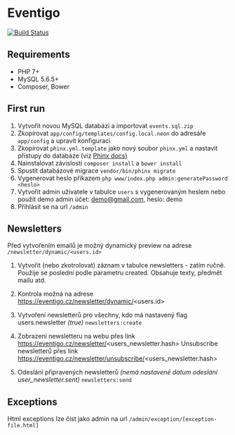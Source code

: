 # Eventigo

[![Build Status](https://img.shields.io/travis/eventigo/eventigo-web/master.svg?style=flat-square)](https://travis-ci.org/eventigo/eventigo-web)


## Requirements

- PHP 7+
- MySQL 5.6.5+
- Composer, Bower

## First run

1. Vytvořit novou MySQL databázi a importovat `events.sql.zip`
2. Zkopírovat `app/config/templates/config.local.neon` do adresáře `app/config` a upravit konfiguraci
3. Zkopírovat `phinx.yml.template` jako nový soubor `phinx.yml` a nastavit přístupy do databáze (viz [Phinx docs](http://docs.phinx.org/en/latest/configuration.html))
4. Nainstalovat závislosti `composer install` a `bower install`
5. Spustit databázové migrace `vendor/bin/phinx migrate`
6. Vygenerovat heslo příkazem `php www/index.php admin:generatePassword <heslo>`
7. Vytvořit admin uživatele v tabulce `users` s vygenerovaným heslem nebo použít demo admin účet: demo@gmail.com, heslo: demo
8. Přihlásit se na url `/admin`


## Newsletters

Před vytvořením emailů je možný dynamický preview na adrese `/newsletter/dynamic/<users.id>`

1. Vytvořit (nebo zkotrolovat) záznam v tabulce newsletters - zatím ručně. Použije se poslední podle parametru created. Obsahuje texty, předmět mailu atd.

2. Kontrola možná na adrese https://eventigo.cz/newsletter/dynamic/<users.id>

3. Vytvoření newsletterů pro všechny, kdo má nastavený flag users.newsletter _(true)_
`
newsletters:create
`  

4. Zobrazení newsletteru na webu přes link https://eventigo.cz/newsletter/<users_newsletter.hash>
Unsubscribe newsletterů přes link https://eventigo.cz/newsletter/unsubscribe/<users_newsletter.hash>  
    
5. Odeslání připravených newsletterů _(nemá nastavené datum odeslání user_newsletter.sent)_
`
newsletters:send
`

## Exceptions

Html exceptions lze číst jako admin na url `/admin/exception/[exception-file.html]`

